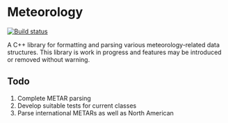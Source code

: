 Meteorology
===========

[![Build status](https://ci.appveyor.com/api/projects/status/t56nmucb2vm2orb7?svg=true)](https://ci.appveyor.com/project/StevenFrost/aviationweather)

A C++ library for formatting and parsing various meteorology-related data structures. This library is work in progress and features may be introduced or removed without warning.


Todo
----

 1. Complete METAR parsing
 2. Develop suitable tests for current classes
 3. Parse international METARs as well as North American
